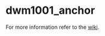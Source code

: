 # dwm1001_anchor
For more information refer to the [wiki](https://www.gctronic.com/doc/index.php?title=Ultra_Wide_Band_Extension). 